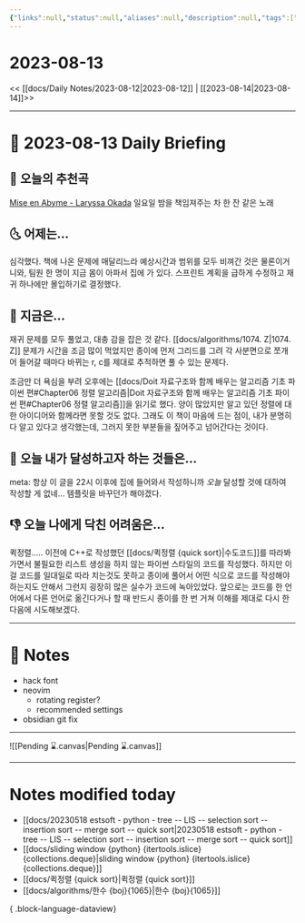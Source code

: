 ```yaml
---
{"links":null,"status":null,"aliases":null,"description":null,"tags":[" DailyNote "],"title":"2023-08-13","created":"2023-08-13T21:54:38","updated":"2025-01-14T18:42:18","dg-publish":true,"permalink":"/docs/daily-notes/2023-08-13/","dgPassFrontmatter":true}
---
```



# 2023-08-13

<< [[docs/Daily Notes/2023-08-12\|2023-08-12]] | [[2023-08-14\|2023-08-14]]>>

---

# 📅 2023-08-13 Daily Briefing

## 🎵 오늘의 추천곡

[Mise en Abyme - Laryssa Okada](https://youtu.be/K129h2fdC4w) 일요일 밤을 책임져주는 차 한 잔 같은 노래

## 🌜 어제는...

심각했다. 책에 나온 문제에 매달리느라 예상시간과 범위를 모두 비껴간 것은 물론이거니와, 팀원 한 명이 지금 몸이 아파서 집에 가 있다. 스프린트 계획을 급하게 수정하고 재귀 하나에만 몰입하기로 결정했다.

## 🙌 지금은...

재귀 문제를 모두 풀었고, 대충 감을 잡은 것 같다. [[docs/algorithms/1074. Z\|1074. Z]] 문제가 시간을 조금 많이 먹었지만 종이에 먼저 그리드를 그려 각 사분면으로 쪼개어 들어갈 때마다 바뀌는 r, c를 제대로 추적하면 풀 수 있는 문제다. 

조금만 더 욕심을 부려 오후에는 [[docs/Doit 자료구조와 함께 배우는 알고리즘 기초 파이썬 편#Chapter06 정렬 알고리즘\|Doit 자료구조와 함께 배우는 알고리즘 기초 파이썬 편#Chapter06 정렬 알고리즘]]을 읽기로 했다. 양이 많았지만 알고 있던 정렬에 대한 아이디어와 함께라면 못할 것도 없다. 그래도 이 책이 마음에 드는 점이, 내가 분명히 다 알고 있다고 생각했는데, 그러지 못한 부분들을 짚어주고 넘어간다는 것이다.

## 🚀 오늘 내가 달성하고자 하는 것들은...

meta: 항상 이 글을 22시 이후에 집에 들어와서 작성하니까 *오늘* 달성할 것에 대하여 작성할 게 없네... 템플릿을 바꾸던가 해야겠다.

## 👎 오늘 나에게 닥친 어려움은...

퀵정렬..... 이전에 C++로 작성했던 [[docs/퀵정렬 {quick sort}\|수도코드]]를 따라봐가면서 불필요한 리스트 생성을 하지 않는 파이썬 스타일의 코드를 작성했다. 하지만 이걸 코드를 일대일로 따라 치는것도 못하고 종이에 풀어서 어떤 식으로 코드를 작성해야 하는지도 안해서 그런지 굉장히 많은 실수가 코드에 녹아있었다. 앞으로는 코드를 한 언어에서 다른 언어로 옮긴다거나 할 때 반드시 종이를 한 번 거쳐 이해를 제대로 다시 한 다음에 시도해보겠다.

---

# 📝 Notes

- hack font
- neovim
	- rotating register?
	- recommended settings
- obsidian git fix

___

![[Pending ⌛.canvas\|Pending ⌛.canvas]]

---

# Notes modified today

- [[docs/20230518 estsoft - python - tree -- LIS -- selection sort -- insertion sort -- merge sort -- quick sort\|20230518 estsoft - python - tree -- LIS -- selection sort -- insertion sort -- merge sort -- quick sort]]
- [[docs/sliding window {python} {itertools.islice} {collections.deque}\|sliding window {python} {itertools.islice} {collections.deque}]]
- [[docs/퀵정렬 {quick sort}\|퀵정렬 {quick sort}]]
- [[docs/algorithms/한수 {boj}{1065}\|한수 {boj}{1065}]]

{ .block-language-dataview}
